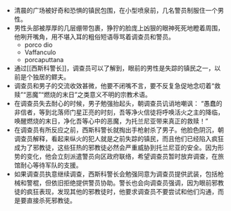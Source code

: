 - 清晨的广场被好奇和恐惧的镇民包围，在小型喷泉前，几名警员制服住一个男性。
- 男性头部被厚厚的几层绷带包裹，狰狞的脸庞上凶狠的眼神死死地瞪着周围，他咧开嘴角，用不堪入耳的粗俗短语辱骂着调查员和警员。
	- porco dio
	- Vaffanculo
	- porcaputtana
- 通过[[西斯科警长]]，调查员可以了解到，眼前的男性是失踪的镇民之一，以前是个独居的鳏夫。
- 调查员和男子的交流收效甚微，他要不闭嘴不言，要不反复急促地念叨着“救赎”“恶魔”“燃烧的末日”之类意义不明的宗教术语。
- 在调查员失去耐心的时候，男子勉强抬起头，朝调查员讥诮地嘲讽：
  “愚蠢的非信者，等到北落师门星正亮的时刻，吾等净火信徒将呼唤活火之主的降临，唤醒燃烧的末日，净化吾等心中的恶魔，为托兰尼亚带来真正的救赎！”
- 在调查员有所反应之前，西斯科警长就掏出手枪射杀了男子。他脸色阴沉，朝调查员解释，看起来纵火的犯人就是之前失踪的镇民，而且他们已经陷入疯狂成为了邪教徒，这些狂热的邪教徒必然会严重威胁到托兰尼亚的安全。因为形势的变化，他会立刻派遣警员向区政府联络，希望调查员暂时放弃调查，在旅馆耐心等待军队的支援。
- 如果调查员执意继续调查，西斯科警长会勉强同意为调查员提供武装，包括枪械和警棍，但依旧拒绝提供警员协助。警长也会向调查员强调，因为眼前邪教徒的疯狂表现，发现其他的邪教徒时，他要求调查员不要尝试和他们沟通，而是要直接杀死邪教徒。